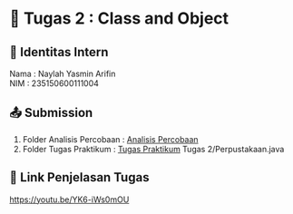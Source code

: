# 📁 Tugas 2 : Class and Object

## 👤 Identitas Intern
Nama : Naylah Yasmin Arifin            
NIM  : 235150600111004

## 📤 Submission

1. Folder Analisis Percobaan : [Analisis Percobaan](./Analisis%20Percobaan/)
2. Folder Tugas Praktikum : [Tugas Praktikum](./Tugas%20Praktikum/) Tugas 2/Perpustakaan.java

## 🔗 Link Penjelasan Tugas
https://youtu.be/YK6-iWs0mOU
